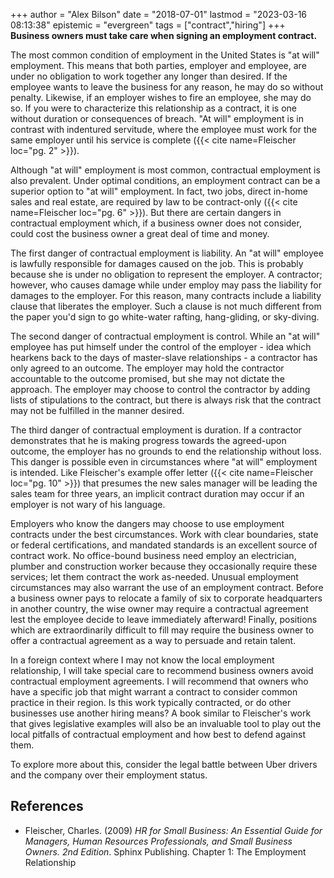 +++
author = "Alex Bilson"
date = "2018-07-01"
lastmod = "2023-03-16 08:13:38"
epistemic = "evergreen"
tags = ["contract","hiring"]
+++
**Business owners must take care when signing an employment contract.**

The most common condition of employment in the United States is "at will" employment. This means that both parties, employer and employee, are under no obligation to work together any longer than desired. If the employee wants to leave the business for any reason, he may do so without penalty. Likewise, if an employer wishes to fire an employee, she may do so. If you were to characterize this relationship as a contract, it is one without duration or consequences of breach. "At will" employment is in contrast with indentured servitude, where the employee must work for the same employer until his service is complete ({{< cite name=Fleischer loc="pg. 2" >}}).

Although "at will" employment is most common, contractual employment is also prevalent. Under optimal conditions, an employment contract can be a superior option to "at will" employment. In fact, two jobs, direct in-home sales and real estate, are required by law to be contract-only ({{< cite name=Fleischer loc="pg. 6" >}}). But there are certain dangers in contractual employment which, if a business owner does not consider, could cost the business owner a great deal of time and money.

The first danger of contractual employment is liability. An "at will" employee is lawfully responsible for damages caused on the job. This is probably because she is under no obligation to represent the employer. A contractor; however, who causes damage while under employ may pass the liability for damages to the employer. For this reason, many contracts include a liability clause that liberates the employer. Such a clause is not much different from the paper you'd sign to go white-water rafting, hang-gliding, or sky-diving.

The second danger of contractual employment is control. While an "at will" employee has put himself under the control of the employer - idea which hearkens back to the days of master-slave relationships - a contractor has only agreed to an outcome. The employer may hold the contractor accountable to the outcome promised, but she may not dictate the approach. The employer may choose to control the contractor by adding lists of stipulations to the contract, but there is always risk that the contract may not be fulfilled in the manner desired.

The third danger of contractual employment is duration. If a contractor demonstrates that he is making progress towards the agreed-upon outcome, the employer has no grounds to end the relationship without loss. This danger is possible even in circumstances where "at will" employment is intended. Like Fleischer's example offer letter ({{< cite name=Fleischer loc="pg. 10" >}}) that presumes the new sales manager will be leading the sales team for three years, an implicit contract duration may occur if an employer is not wary of his language.

Employers who know the dangers may choose to use employment contracts under the best circumstances. Work with clear boundaries, state or federal certifications, and mandated standards is an excellent source of contract work. No office-bound business need employ an electrician, plumber and construction worker because they occasionally require these services; let them contract the work as-needed. Unusual employment circumstances may also warrant the use of an employment contract. Before a business owner pays to relocate a family of six to corporate headquarters in another country, the wise owner may require a contractual agreement lest the employee decide to leave immediately afterward! Finally, positions which are extraordinarily difficult to fill may require the business owner to offer a contractual agreement as a way to persuade and retain talent.

In a foreign context where I may not know the local employment relationship, I will take special care to recommend business owners avoid contractual employment agreements. I will recommend that owners who have a specific job that might warrant a contract to consider common practice in their region. Is this work typically contracted, or do other businesses use another hiring means? A book similar to Fleischer's work that gives legislative examples will also be an invaluable tool to play out the local pitfalls of contractual employment and how best to defend against them.

To explore more about this, consider the legal battle between Uber drivers and the company over their employment status.

## References

- Fleischer, Charles. (2009) _HR for Small Business: An Essential Guide for Managers, Human Resources Professionals, and Small Business Owners. 2nd Edition_. Sphinx Publishing. Chapter 1: The Employment Relationship
